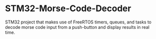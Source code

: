 # STM32-Morse-Code-Decoder
STM32 project that makes use of FreeRTOS timers, queues, and tasks to decode morse code input from a push-button and display results in real time.
